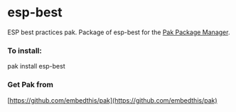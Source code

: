 esp-best
===

ESP best practices pak. Package of esp-best for the [Pak Package Manager](https://github.com/embedthis/pak).


### To install:

pak install esp-best

### Get Pak from

[https://github.com/embedthis/pak](https://github.com/embedthis/pak)
